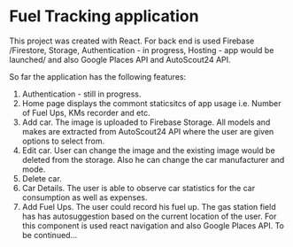 # Fuel Tracking application

This project was created with React.
For back end is used Firebase /Firestore, Storage, Authentication - in progress, Hosting - app would be launched/ and also Google Places API and AutoScout24 API.

So far the application has the following features:
1. Authentication - still in progress.
2. Home page displays the commont staticsitcs of app usage i.e. Number of Fuel Ups, KMs recorder and etc. 
3. Add car. The image is uploaded to Firebase Storage. All models and makes are extracted from AutoScout24 API where the user are given options to select from.
4. Edit car. User can change the image and the existing image would be deleted from the storage. Also he can change the car manufacturer and mode.
5. Delete car. 
6. Car Details. The user is able to observe car statistics for the car consumption as well as expenses.
7. Add Fuel Ups. The user could record his fuel up. The gas station field has has autosuggestion based on the current location of the user. For this component is used react navigation and also Google Places API.
To be continued... 

